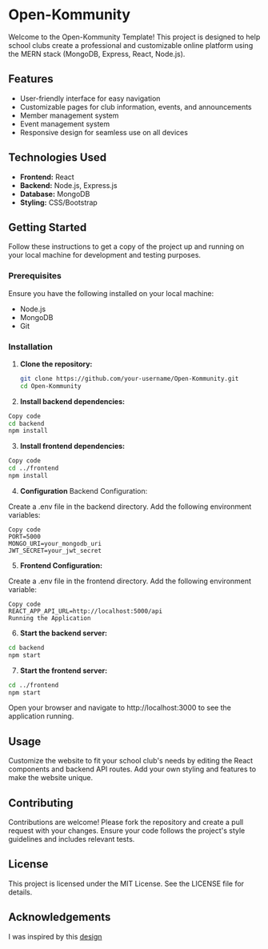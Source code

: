 # Open-Kommunity

Welcome to the Open-Kommunity Template! This project is designed to help school clubs create a professional and customizable online platform using the MERN stack (MongoDB, Express, React, Node.js).

## Features

- User-friendly interface for easy navigation
- Customizable pages for club information, events, and announcements
- Member management system
- Event management system
- Responsive design for seamless use on all devices

## Technologies Used

- **Frontend:** React
- **Backend:** Node.js, Express.js
- **Database:** MongoDB
- **Styling:** CSS/Bootstrap

## Getting Started

Follow these instructions to get a copy of the project up and running on your local machine for development and testing purposes.

### Prerequisites

Ensure you have the following installed on your local machine:

- Node.js
- MongoDB
- Git

### Installation

1. **Clone the repository:**
   ```bash
   git clone https://github.com/your-username/Open-Kommunity.git
   cd Open-Kommunity
   ```

2. **Install backend dependencies:**

```bash
Copy code
cd backend
npm install
```

3. **Install frontend dependencies:**

```bash
Copy code
cd ../frontend
npm install
```
4. **Configuration**
Backend Configuration:

Create a .env file in the backend directory.
Add the following environment variables:
```plaintext
Copy code
PORT=5000
MONGO_URI=your_mongodb_uri
JWT_SECRET=your_jwt_secret
```
5. **Frontend Configuration:**

Create a .env file in the frontend directory.
Add the following environment variable:
```plaintext
Copy code
REACT_APP_API_URL=http://localhost:5000/api
Running the Application
```


6. **Start the backend server:**
```bash
cd backend
npm start
```

7. **Start the frontend server:**
```bash
cd ../frontend
npm start
```
Open your browser and navigate to http://localhost:3000 to see the application running.

## Usage
Customize the website to fit your school club's needs by editing the React components and backend API routes. Add your own styling and features to make the website unique.

## Contributing
Contributions are welcome! Please fork the repository and create a pull request with your changes. Ensure your code follows the project's style guidelines and includes relevant tests.

## License
This project is licensed under the MIT License. See the LICENSE file for details.

## Acknowledgements
I was inspired by this [design](https://dribbble.com/shots/18613046-Motoride-Motorcycle-Community-Landing-Page-Animation.)

